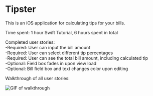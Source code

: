 # Tipster

This is an iOS application for calculating tips for your bills.

Time spent: 1 hour Swift Tutorial, 6 hours spent in total

Completed user stories:<br>
-Required: User can input the bill amount<br>
-Required: User can select different tip percentages<br>
-Required: User can see the total bill amount, including calculated tip<br>
-Optional: Field box fades in upon view load<br>
-Optional: Bill field box and text changes color upon editing<br>

Walkthrough of all user stories:

![GIF of walkthrough](https://www.dropbox.com/s/juu7zn7249enrhi/tipster_demo.gif?dl=0)
